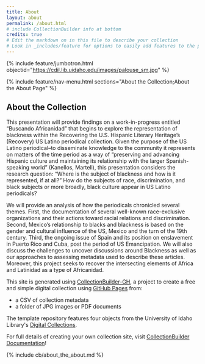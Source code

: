 ```yaml
---
title: About
layout: about
permalink: /about.html
# include CollectionBuilder info at bottom
credits: true
# Edit the markdown on in this file to describe your collection
# Look in _includes/feature for options to easily add features to the page
---
```


{% include feature/jumbotron.html objectid="https://cdil.lib.uidaho.edu/images/palouse_sm.jpg" %}

{% include feature/nav-menu.html sections="About the Collection;About the About Page" %}

## About the Collection

This presentation will provide findings on a work-in-progress entitled “Buscando Africanidad” that begins to explore the representation of blackness within the Recovering the U.S. Hispanic Literary Heritage’s (Recovery) US Latino periodical collection. Given the purpose of the US Latino periodical–to disseminate knowledge to the community it represents on matters of the time period as a way of “preserving and advancing Hispanic culture and maintaining its relationship with the larger Spanish-speaking world” (Kanellos, Martell), this presentation considers the research question: “Where is the subject of blackness and how is it represented, if at all?” How do the subjects of race, discrimination, and black subjects or more broadly, black culture appear in US Latino periodicals? 
 
We will provide an analysis of how the periodicals chronicled several themes. First, the documentation of several well-known race-exclusive organizations and their actions toward racial relations and discrimination. Second, Mexico’s relationship to blacks and blackness is based on the gender and cultural influence of the US, Mexico and the turn of the 19th century. Third, the ongoing issue of Spain and its position on enslavement in Puerto Rico and Cuba, post the period of US Emancipation. We will also discuss the challenges to uncover discussions around Blackness as well as our approaches to assessing metadata used to describe these articles. Moreover, this project seeks to recover the intersecting elements of Africa and Latinidad as a type of Africanidad.




This site is generated using [CollectionBuilder-GH](https://collectionbuilding.github.io/gh/), a project to create a free and simple digital collection using [GitHub Pages](https://pages.github.com/) from: 

- a CSV of collection metadata
- a folder of JPG images or PDF documents

The template repository features four objects from the University of Idaho Library's [Digital Collections](https://www.lib.uidaho.edu/digital). 

For full details of creating your own collection site, visit [CollectionBuilder Documentation](https://collectionbuilder.github.io/cb-docs/)!

<!-- IMPORTANT!!! DELETE this comment and the include below when you are finished editing this page for your collection. The include below introduces about page features. They will show up on your collection's about page until you delete it.  -->
{% include cb/about_the_about.md %} 
